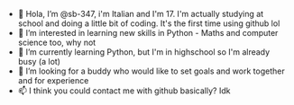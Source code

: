- 👋 Hola, I’m @sb-347, i'm Italian and I'm 17. I'm actually studying at school and doing a little bit of coding.
It's the first time using github lol
- 👀 I’m interested in learning new skills in Python - Maths and computer science too, why not
- 🌱 I’m currently learning Python, but I'm in highschool so I'm already busy (a lot)
- 💞️ I’m looking for a buddy who would like to set goals and work together and for experience
- 📫 I think you could contact me with github basically? Idk
